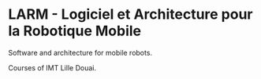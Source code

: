 # LARM - Logiciel et Architecture pour la Robotique Mobile

Software and architecture for mobile robots.

Courses of IMT Lille Douai.
